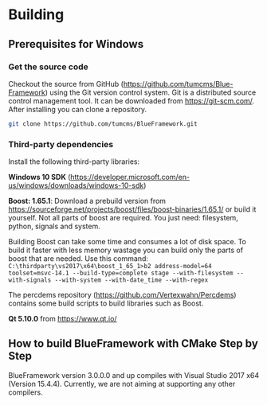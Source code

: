 # Building

## Prerequisites for Windows

### Get the source code

Checkout the source from GitHub (https://github.com/tumcms/Blue-Framework) using the Git version control system. Git is a distributed source control management tool. It can be downloaded from https://git-scm.com/. After installing you can clone a repository.

```bash
git clone https://github.com/tumcms/BlueFramework.git
```

### Third-party dependencies

Install the following third-party libraries:

**Windows 10 SDK** (https://developer.microsoft.com/en-us/windows/downloads/windows-10-sdk)

**Boost: 1.65.1**: Download a prebuild version from https://sourceforge.net/projects/boost/files/boost-binaries/1.65.1/ or build it yourself. 
Not all parts of boost are required. You just need: filesystem, python, signals and system.

Building Boost can take some time and consumes a lot of disk space. To build it faster with less memory wastage you can build only the parts of boost that are needed. Use this command:
`C:\thirdparty\vs2017\x64\boost_1_65_1>b2 address-model=64 toolset=msvc-14.1 --build-type=complete stage --with-filesystem --with-signals --with-system --with-date_time --with-regex`

The percdems repository (https://github.com/Vertexwahn/Percdems) contains some build scripts to build libraries such as Boost.

**Qt 5.10.0** from https://www.qt.io/

## How to build BlueFramework with CMake Step by Step

BlueFramework version 3.0.0.0 and up compiles with Visual Studio 2017 x64 (Version 15.4.4). Currently, we are not aiming at supporting any other compilers.

